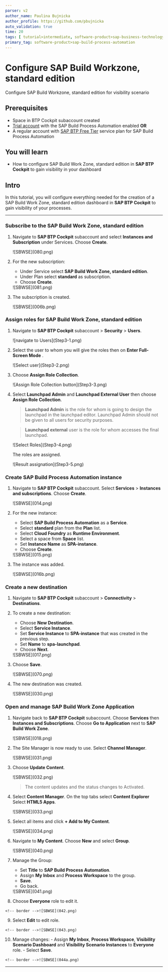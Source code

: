 ```yaml
---
parser: v2
author_name: Paulina Bujnicka
author_profile: https://github.com/pbujnicka
auto_validation: true
time: 20
tags: [ tutorial>intermediate, software-product>sap-business-technology-platform, tutorial>free-tier]
primary_tag: software-product>sap-build-process-automation
---
```


# Configure SAP Build Workzone, standard edition
<!-- description --> Configure SAP Build Workzone, standard edition for visibility scenario

## Prerequisites
 - Space in BTP Cockpit subaccount created
 - [Trial account](https://blogs.sap.com/2022/09/09/sap-process-automation-now-available-in-your-trail-account/) with the SAP Build Process Automation enabled **OR**
 - A regular account with [SAP BTP Free Tier](spa-subscribe-booster) service plan for SAP Build Process Automation


## You will learn
  - How to configure SAP Build Work Zone, standard edition in **SAP BTP Cockpit** to gain visibility in your dashboard

## Intro
In this tutorial, you will configure everything needed for the creation of a SAP Build Work Zone, standard edition dashboard in **SAP BTP Cockpit** to gain visibility of your processes.

---

### Subscribe to the SAP Build Work Zone, standard edition

1.  Navigate to **SAP BTP Cockpit** subaccount and select **Instances and Subscription** under Services. Choose **Create**.

    <!-- border -->![SBWSE](080.png)

2. For the new subscription:
    - Under Service select **SAP Build Work Zone, standard edition**.
    - Under Plan select **standard** as subscription.
    - Choose **Create**.

    <!-- border -->![SBWSE](081.png)

3. The subscription is created.
   
    <!-- border -->![SBWSE](006b.png)   


### Assign roles for SAP Build Work Zone, standard edition

1. Navigate to **SAP BTP Cockpit** subaccount > **Security** > **Users**.

    <!-- border -->![navigate to Users](Step3-1.png)

2.  Select the user to whom you will give the roles then on **Enter Full-Screen Mode** .

    <!-- border -->![Select user](Step3-2.png)

3.  Choose **Assign Role Collection**.

    <!-- border -->![Assign Role Collection button](Step3-3.png)

4.  Select **Launchpad Admin** and **Launchpad External User** then choose **Assign Role Collection**. 

    > **Launchpad Admin** is the role for whom is going to design the launchpad in the launchpad editor. Launchpad Admin should not be given to all users for security purposes.
    
    > **Launchpad external** user is the role for whom accesses the final launchpad. 

    <!-- border -->![Select Roles](Step3-4.png)

    The roles are assigned.

    <!-- border -->![Result assignation](Step3-5.png)

   

### Create SAP Build Process Automation instance

1.  Navigate to **SAP BTP Cockpit** subaccount. Select **Services** > **Instances and subscriptions**. Choose **Create**.

    <!-- border -->![SBWSE](014.png)  

2.  For the new instance:
    -  Select **SAP Build Process Automation** as a **Service**.
    -  Select **standard** plan from the **Plan** list.
    -  Select **Cloud Foundry** as **Runtime Environment**.
    -  Select a space from **Space** list.
    -  Set **Instance Name** as **SPA-instance**.
    -  Choose **Create**. 

    <!-- border -->![SBWSE](015.png)

3. The instance was added.

    <!-- border -->![SBWSE](016b.png)

### Create a new destination

1.  Navigate to **SAP BTP Cockpit** subaccount > **Connectivity** > **Destinations**.

2.  To create a new destination:
    -  Choose **New Destination**.
    -  Select **Service Instance**.
    -  Set **Service Instance** to **SPA-instance** that was created in the previous step.
    -  Set **Name** to **spa-launchpad**.
    -  Choose **Next**.

    <!-- border -->![SBWSE](017.png) 

3.  Choose **Save**. 

    <!-- border -->![SBWSE](070.png) 

4. The new destination was created.

    <!-- border -->![SBWSE](030.png) 


### Open and manage SAP Build Work Zone Application

1.  Navigate back to **SAP BTP Cockpit** subaccount. Choose **Services** then **Instances and Subscriptions**. Choose **Go to Application** next to **SAP Build Work Zone**.

    <!-- border -->![SBWSE](018.png) 

2. The Site Manager is now ready to use. Select **Channel Manager**.

    <!-- border -->![SBWSE](031.png)

3.  Choose **Update Content**.

    <!-- border -->![SBWSE](032.png)
    
    > The content updates and the status changes to Activated.

4.  Select **Content Manager**. On the top tabs select **Content Explorer** Select **HTML5 Apps**.

    <!-- border -->![SBWSE](033.png)

5.  Select all items and click **+ Add to My Content**.

    <!-- border -->![SBWSE](034.png)

6.  Navigate to **My Content**. Choose **New** and select **Group**.

    <!-- border -->![SBWSE](040.png)

7.  Manage the Group:
    - Set **Title** to **SAP Build Process Automation**.
    - Assign **My Inbox** and **Process Workspace** to the group.
    - **Save**.
    - Go back. 

    <!-- border -->![SBWSE](041.png)

8.   Choose **Everyone** role to edit it.

    <!-- border -->![SBWSE](042.png)

9.   Select **Edit** to edit role.

    <!-- border -->![SBWSE](043.png)

10.  Manage changes:
    - Assign **My Inbox**, **Process Workspace**, **Visibility Scenario Dashboard** and **Visibility Scenario Instances** to **Everyone** role.
    - Select **Save**.

    <!-- border -->![SBWSE](044a.png)


---
